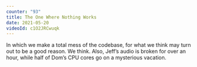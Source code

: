 ```yaml
---
counter: "93"
title: The One Where Nothing Works
date: 2021-05-20
videoId: c1O2JRCwuqk
---
```


In which we make a total mess of the codebase, for what we think may turn out to be a good reason. We think. Also, Jeff’s audio is broken for over an hour, while half of Dom’s CPU cores go on a mysterious vacation.
